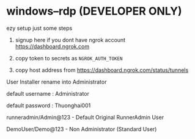 # windows–rdp (DEVELOPER ONLY)

ezy setup just some steps

1. signup here if you dont have ngrok account
https://dashboard.ngrok.com

2. copy token to secrets as `NGROK_AUTH_TOKEN`

3. copy host address from https://dashboard.ngrok.com/status/tunnels

User Installer rename into Administrator 

default username : Administrator

default password : Thuonghai001

runneradmin/Admin@123 - Default Original RunnerAdmin User  

DemoUser/Demo@123 - Non Administrator (Standard User)
